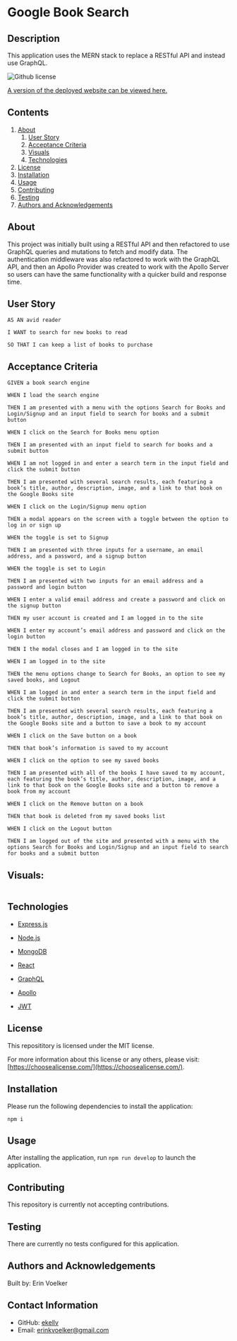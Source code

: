 # Google Book Search

## Description

This application uses the MERN stack to replace a RESTful API and instead use GraphQL.

![Github license](http://img.shields.io/badge/License-MIT-yellow.svg)

[A version of the deployed website can be viewed here.]()

## Contents

1. [About](#about)
   1. [User Story](#user%20story)
   2. [Acceptance Criteria](#acceptance%20criteria)
   3. [Visuals](#visuals)
   4. [Technologies](#technologies)
2. [License](#license)
3. [Installation](#installation)
4. [Usage](#usage)
5. [Contributing](#contributing)
6. [Testing](#testing)
7. [Authors and Acknowledgements](#authors%20and%20acknowledgements)

## About

This project was initially built using a RESTful API and then refactored to use GraphQL queries and mutations to fetch and modify data. The authentication middleware was also refactored to work with the GraphQL API, and then an Apollo Provider was created to work with the Apollo Server so users can have the same functionality with a quicker build and response time.

## User Story

```
AS AN avid reader

I WANT to search for new books to read

SO THAT I can keep a list of books to purchase
```

## Acceptance Criteria

```
GIVEN a book search engine

WHEN I load the search engine

THEN I am presented with a menu with the options Search for Books and Login/Signup and an input field to search for books and a submit button

WHEN I click on the Search for Books menu option

THEN I am presented with an input field to search for books and a submit button

WHEN I am not logged in and enter a search term in the input field and click the submit button

THEN I am presented with several search results, each featuring a book’s title, author, description, image, and a link to that book on the Google Books site

WHEN I click on the Login/Signup menu option

THEN a modal appears on the screen with a toggle between the option to log in or sign up

WHEN the toggle is set to Signup

THEN I am presented with three inputs for a username, an email address, and a password, and a signup button

WHEN the toggle is set to Login

THEN I am presented with two inputs for an email address and a password and login button

WHEN I enter a valid email address and create a password and click on the signup button

THEN my user account is created and I am logged in to the site

WHEN I enter my account’s email address and password and click on the login button

THEN I the modal closes and I am logged in to the site

WHEN I am logged in to the site

THEN the menu options change to Search for Books, an option to see my saved books, and Logout

WHEN I am logged in and enter a search term in the input field and click the submit button

THEN I am presented with several search results, each featuring a book’s title, author, description, image, and a link to that book on the Google Books site and a button to save a book to my account

WHEN I click on the Save button on a book

THEN that book’s information is saved to my account

WHEN I click on the option to see my saved books

THEN I am presented with all of the books I have saved to my account, each featuring the book’s title, author, description, image, and a link to that book on the Google Books site and a button to remove a book from my account

WHEN I click on the Remove button on a book

THEN that book is deleted from my saved books list

WHEN I click on the Logout button

THEN I am logged out of the site and presented with a menu with the options Search for Books and Login/Signup and an input field to search for books and a submit button
```

## Visuals:

![]()

## Technologies

- [Express.js](https://expressjs.com/)

- [Node.js](https://nodejs.org/en/)

- [MongoDB](https://www.mongodb.com/)

- [React](https://reactjs.org/)

- [GraphQL](https://graphql.org/)

- [Apollo](https://www.apollographql.com/docs/apollo-server/)

- [JWT](https://jwt.io/)

## License

This reposititory is licensed under the MIT license.

For more information about this license or any others, please visit: [https://choosealicense.com/](https://choosealicense.com/).

## Installation

Please run the following dependencies to install the application:

`npm i`

## Usage

After installing the application, run `npm run develop` to launch the application.

## Contributing

This repository is currently not accepting contributions.

## Testing

There are currently no tests configured for this application.

## Authors and Acknowledgements

Built by: Erin Voelker

## Contact Information

- GitHub: [ekellv](https://github.com/ekellv)
- Email: [erinkvoelker@gmail.com](mailto:erinkvoelker@gmail.com)
